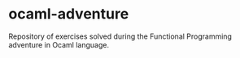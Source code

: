 # ocaml-adventure
Repository of exercises solved during the Functional Programming adventure in Ocaml language.
